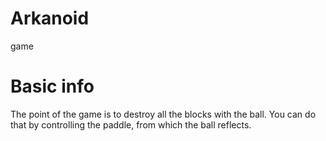 # Arkanoid
game
# Basic info
The point of the game is to destroy all the blocks with the ball. You can do that by controlling the paddle, from which the ball reflects.
